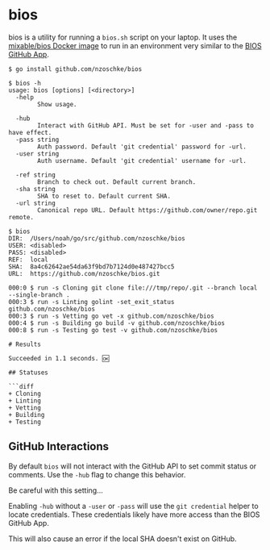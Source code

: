 # bios

bios is a utility for running a `bios.sh` script on your laptop. It uses the [mixable/bios Docker image](https://hub.docker.com/r/mixable/bios/) to run in an environment very similar to the [BIOS GitHub App](https://www.mixable.net/docs/bios/).


```console
$ go install github.com/nzoschke/bios

$ bios -h
usage: bios [options] [<directory>]
  -help
        Show usage.

  -hub
        Interact with GitHub API. Must be set for -user and -pass to have effect.
  -pass string
        Auth password. Default 'git credential' password for -url.
  -user string
        Auth username. Default 'git credential' username for -url.

  -ref string
        Branch to check out. Default current branch.
  -sha string
        SHA to reset to. Default current SHA.
  -url string
        Canonical repo URL. Default https://github.com/owner/repo.git remote.

$ bios
DIR:  /Users/noah/go/src/github.com/nzoschke/bios
USER: <disabled>
PASS: <disabled>
REF:  local
SHA:  8a4c62642ae54da63f9bd7b7124d0e487427bcc5
URL:  https://github.com/nzoschke/bios.git

000:0 $ run -s Cloning git clone file:///tmp/repo/.git --branch local --single-branch .
000:3 $ run -s Linting golint -set_exit_status github.com/nzoschke/bios
000:3 $ run -s Vetting go vet -x github.com/nzoschke/bios
000:4 $ run -s Building go build -v github.com/nzoschke/bios
000:8 $ run -s Testing go test -v github.com/nzoschke/bios

# Results

Succeeded in 1.1 seconds. 🆗

## Statuses

```diff
+ Cloning
+ Linting
+ Vetting
+ Building
+ Testing
```

## GitHub Interactions

By default `bios` will not interact with the GitHub API to set commit status or comments. Use the `-hub` flag to change this behavior.

Be careful with this setting...

Enabling `-hub` without a `-user` or `-pass` will use the `git credential` helper to locate credentials. These credentials likely have more access than the BIOS GitHub App.

This will also cause an error if the local SHA doesn't exist on GitHub.
